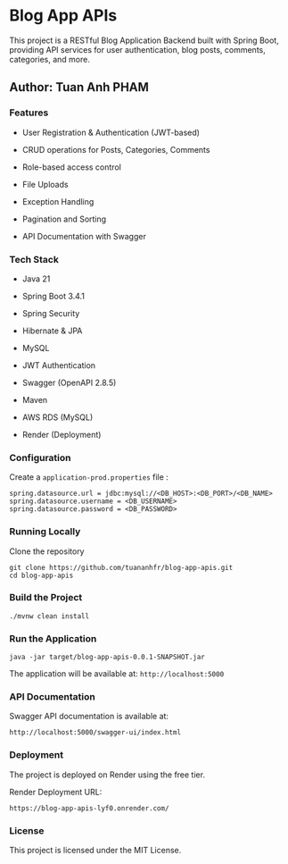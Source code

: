# Blog App APIs

This project is a RESTful Blog Application Backend built with Spring Boot, providing API services for user authentication, blog posts, comments, categories, and more.

## Author: Tuan Anh PHAM

### Features

- User Registration & Authentication (JWT-based)

- CRUD operations for Posts, Categories, Comments

- Role-based access control

- File Uploads

- Exception Handling

- Pagination and Sorting

- API Documentation with Swagger

### Tech Stack

- Java 21

- Spring Boot 3.4.1

- Spring Security

- Hibernate & JPA

- MySQL

- JWT Authentication

- Swagger (OpenAPI 2.8.5)

- Maven

- AWS RDS (MySQL)

- Render (Deployment)

### Configuration

Create a `application-prod.properties` file :

```
spring.datasource.url = jdbc:mysql://<DB_HOST>:<DB_PORT>/<DB_NAME>
spring.datasource.username = <DB_USERNAME>
spring.datasource.password = <DB_PASSWORD>
```

### Running Locally

Clone the repository

```
git clone https://github.com/tuananhfr/blog-app-apis.git
cd blog-app-apis
```

### Build the Project

```
./mvnw clean install
```

### Run the Application

```
java -jar target/blog-app-apis-0.0.1-SNAPSHOT.jar
```

The application will be available at: `http://localhost:5000`

### API Documentation

Swagger API documentation is available at:

```
http://localhost:5000/swagger-ui/index.html
```

### Deployment

The project is deployed on Render using the free tier.

Render Deployment URL:

```
https://blog-app-apis-lyf0.onrender.com/
```

### License

This project is licensed under the MIT License.

